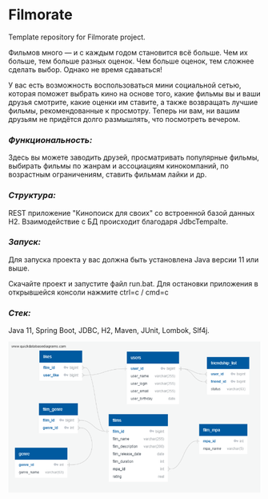 # Filmorate
Template repository for Filmorate project.        

Фильмов много — и с каждым годом становится всё больше. Чем их больше, тем больше разных оценок. Чем больше оценок, тем сложнее сделать выбор. Однако не время сдаваться! 

У вас есть возможность воспользоваться мини социальной сетью, которая поможет выбрать кино на основе того, какие фильмы вы и ваши друзья смотрите, какие оценки им ставите, а также возвращать лучшие фильмы, рекомендованные к просмотру. Теперь ни вам, ни вашим друзьям не придётся долго размышлять, что посмотреть вечером.

### *Функциональность:*
Здесь вы можете заводить друзей, просматривать популярные фильмы, выбирать фильмы по жанрам и ассоциациям кинокомпаний, по возрастным ограничениям, ставить фильмам лайки и др.

### *Структура:*
REST приложение "Кинопоиск для своих" со встроенной базой данных H2. Взаимодействие с БД происходит благодаря JdbcTempalte.

### *Запуск:*
Для запуска проекта у вас должна быть установлена Java версии 11 или выше.

Скачайте проект и запустите файл run.bat. Для остановки приложения в открывшейся консоли нажмите ctrl=c / cmd=c

### *Стек:*
Java 11, Spring Boot, JDBC, H2, Maven, JUnit, Lombok, Slf4j.

![Database schema](https://github.com/OlegSharomov/filmorate/blob/main/images/QuickDBD-Free%20Diagram.png)        
